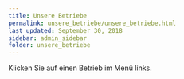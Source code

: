 ```yaml
---
title: Unsere Betriebe
permalink: unsere_betriebe/unsere_betriebe.html
last_updated: September 30, 2018
sidebar: admin_sidebar
folder: unsere_betriebe
---
```


Klicken Sie auf einen Betrieb im Menü links.
